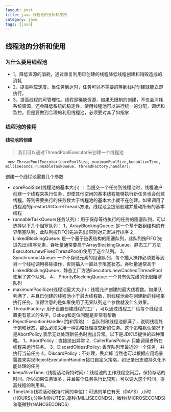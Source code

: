 ```yaml
---
layout: post
title: java 线程池的分析和使用
category: java
tags: [java]
---
```




##  线程池的分析和使用 

### 为什么要用线程池

* 1，降低资源的消耗，通过重复利用已创建的线程降低线程创建和销毁造成的消耗
* 2，提高响应速度。当任务到达时，任务可以不需要的等到线程创建就能立即执行。
* 3，提高线程的可管理性。线程是稀缺资源，如果无限制的创建，不仅会消耗系统资源，还会降低系统的稳定性，使用线程池可以进行统一的分配，调优和监控。但是要做到合理的利用线程池，必须要对其了如指掌

### 线程池的使用

#### 线程池的创建

> 我们可以通过ThreadPoolExecutor来创建一个线程池
```
 new ThreadPoolExecutor(corePoolSize, maximumPoolSize,keepAliveTime, milliseconds,runnableTaskQueue, threadFactory,handler);

```

创建一个线程池需要几个参数

* corePoolSize(线程池的基本大小) ： 当提交一个任务到线程池时，线程池户创建一个线程来执行任务，即使其他空闲的基本线程能够执行新任务也会创建线程，等到需要执行的任务数大于线程池的基本大小就不在创建。如果调用了线程池的prestartAllCoreThreads方法，线程池会提前创建并启动所有的基本线程
* runnableTaskQueue(任务队列)：用于保存等待执行的任务的阻塞队列，可以选择以下几个阻塞队列：
1，ArrayBlockingQueue: 是一个基于数组结构的有界阻塞队列，此队列按FIFO(先进先出)原则对元素进行排序
2，LinkedBlockingQueue: 是一个基于链表结构的阻塞队列，此队列按FIFO(先进先出)排序元素，吞吐量通常要高于ArrayBlockingQueue。静态工厂方法Executors.newFixedThreadPool()使用了这个队列。
3，SynchronousQueue: 一个不存储元素的阻塞队列，每个插入操作必须要等到另一个线程调用移除操作，否则插入一直处于阻塞状态。吞吐量通常高于LinkedBlockingQueue，静态工厂方法Executors.newCachedThreadPool使用了这个队列。
4， PriorityBlockingQueue: 一个具有优先级的无限阻塞队列
* maximumPoolSize(线程池最大大小)：线程允许创建的最大线程数。如果队列满了，并且已创建的线程池小于最大线程数，则线程池会在创建新的线程来执行任务。值得注意的是如果使用了无界队列这个参数就没什么效果。
* ThreadFactory: 用于设置创建线程的工厂，可以通过线程工厂给每个线程设置更有意义的名字，Debug和定位问题是非常有帮助
* RejectExecutionHandler(饱和策略) ： 当队列和线程池都满了，说明线程处于饱和状态，那么必须采用一种策略处理提交新的任务。这个策略默认情况下是AbortPolicy,表示无处处理新任务时抛出异常。以下是JDK1.5提供的四种策略。
1，AbortPolicy：直接抛出异常
2，CallerRunsPolicy: 只能调用者所在线程来运行任务。
3，DiscardOldestPolicy: 丢弃队列里最近的一个任务，并执行当前任务
4，DiscardPolicy：不处理，丢弃掉
当然也可以根据应用场景需要来实现RejectExecutionHandler接口自定义策略，如记录日志或持久化不能处理的任务
* keepAliveTime: (线程活动保持时间)：线程池的工作线程空闲后，保持存活的时间。所以如果任务很多，并且每个任务执行比较短，可以调大这个时间，提高线程的利用率。
* TimeUnit(线程活动保持时间的单位)：可选的单位有天（DAYS）,小时(HOURS),分钟(MINUTES),毫秒(MILLISECONDS)，微秒(MICROSECONDS)和毫微秒(NANOSECONDS)




### 